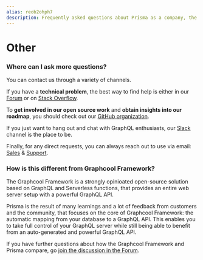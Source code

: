 ```yaml
---
alias: reob2ohph7
description: Frequently asked questions about Prisma as a company, the platform itself and other topics.
---
```


# Other

### Where can I ask more questions?

You can contact us through a variety of channels.

If you have a **technical problem**, the best way to find help is either in our [Forum](https://www.graph.cool/forum/) or on [Stack Overflow](https://stackoverflow.com/questions/tagged/graphcool).

To **get involved in our open source work** and **obtain insights into our roadmap**, you should check out our [GitHub organization](github.com/graphcool/).

If you just want to hang out and chat with GraphQL enthusiasts, our [Slack](https://slack.graph.cool) channel is the place to be.

Finally, for any direct requests, you can always reach out to use via email: [Sales](mailto:sales@graph.cool) & [Support](mailto:support@graph.cool).

### How is this different from Graphcool Framework?

The Graphcool Framework is a strongly opinioated open-source solution based on GraphQL and Serverless functions, that provides an entire web server setup with a powerful GraphQL API.

Prisma is the result of many learnings and a lot of feedback from customers and the community, that focuses on the core of Graphcool Framework: the automatic mapping from your database to a GraphQL API. This enables you to take full control of your GraphQL server while still being able to benefit from an auto-generated and powerful GraphQL API.

If you have further questions about how the Graphcool Framework and Prisma compare, go [join the discussion in the Forum](https://www.graph.cool/forum/t/graphcool-framework-and-prisma/2237?u=nilan).
